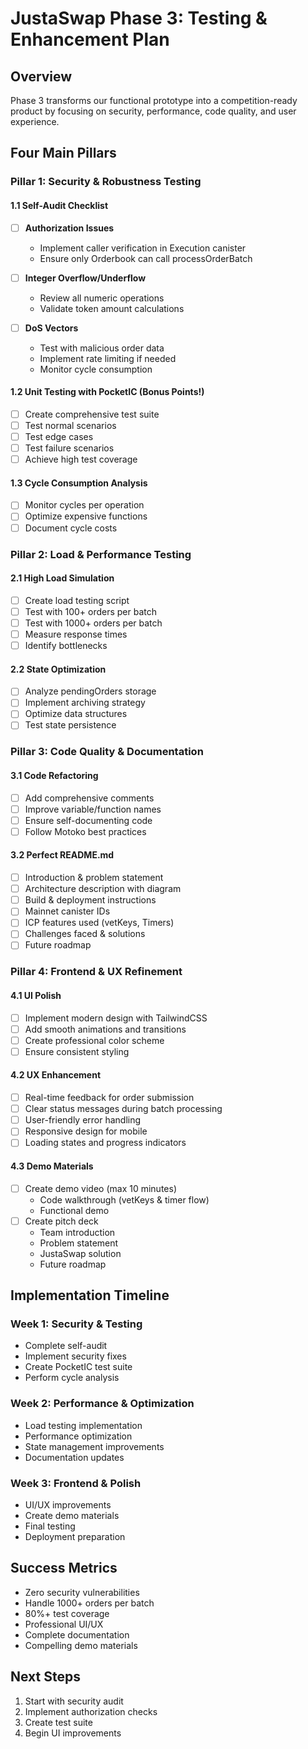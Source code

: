 # JustaSwap Phase 3: Testing & Enhancement Plan

## Overview
Phase 3 transforms our functional prototype into a competition-ready product by focusing on security, performance, code quality, and user experience.

## Four Main Pillars

### Pillar 1: Security & Robustness Testing

#### 1.1 Self-Audit Checklist
- [ ] **Authorization Issues**
  - Implement caller verification in Execution canister
  - Ensure only Orderbook can call processOrderBatch
  
- [ ] **Integer Overflow/Underflow**
  - Review all numeric operations
  - Validate token amount calculations
  
- [ ] **DoS Vectors**
  - Test with malicious order data
  - Implement rate limiting if needed
  - Monitor cycle consumption

#### 1.2 Unit Testing with PocketIC (Bonus Points!)
- [ ] Create comprehensive test suite
- [ ] Test normal scenarios
- [ ] Test edge cases
- [ ] Test failure scenarios
- [ ] Achieve high test coverage

#### 1.3 Cycle Consumption Analysis
- [ ] Monitor cycles per operation
- [ ] Optimize expensive functions
- [ ] Document cycle costs

### Pillar 2: Load & Performance Testing

#### 2.1 High Load Simulation
- [ ] Create load testing script
- [ ] Test with 100+ orders per batch
- [ ] Test with 1000+ orders per batch
- [ ] Measure response times
- [ ] Identify bottlenecks

#### 2.2 State Optimization
- [ ] Analyze pendingOrders storage
- [ ] Implement archiving strategy
- [ ] Optimize data structures
- [ ] Test state persistence

### Pillar 3: Code Quality & Documentation

#### 3.1 Code Refactoring
- [ ] Add comprehensive comments
- [ ] Improve variable/function names
- [ ] Ensure self-documenting code
- [ ] Follow Motoko best practices

#### 3.2 Perfect README.md
- [ ] Introduction & problem statement
- [ ] Architecture description with diagram
- [ ] Build & deployment instructions
- [ ] Mainnet canister IDs
- [ ] ICP features used (vetKeys, Timers)
- [ ] Challenges faced & solutions
- [ ] Future roadmap

### Pillar 4: Frontend & UX Refinement

#### 4.1 UI Polish
- [ ] Implement modern design with TailwindCSS
- [ ] Add smooth animations and transitions
- [ ] Create professional color scheme
- [ ] Ensure consistent styling

#### 4.2 UX Enhancement
- [ ] Real-time feedback for order submission
- [ ] Clear status messages during batch processing
- [ ] User-friendly error handling
- [ ] Responsive design for mobile
- [ ] Loading states and progress indicators

#### 4.3 Demo Materials
- [ ] Create demo video (max 10 minutes)
  - Code walkthrough (vetKeys & timer flow)
  - Functional demo
- [ ] Create pitch deck
  - Team introduction
  - Problem statement
  - JustaSwap solution
  - Future roadmap

## Implementation Timeline

### Week 1: Security & Testing
- Complete self-audit
- Implement security fixes
- Create PocketIC test suite
- Perform cycle analysis

### Week 2: Performance & Optimization
- Load testing implementation
- Performance optimization
- State management improvements
- Documentation updates

### Week 3: Frontend & Polish
- UI/UX improvements
- Create demo materials
- Final testing
- Deployment preparation

## Success Metrics
- Zero security vulnerabilities
- Handle 1000+ orders per batch
- 80%+ test coverage
- Professional UI/UX
- Complete documentation
- Compelling demo materials

## Next Steps
1. Start with security audit
2. Implement authorization checks
3. Create test suite
4. Begin UI improvements
